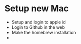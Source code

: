 # Setup new Mac

- Setup and login to apple id
- Login to Github in the web
- Make the homebrew installation
- 
